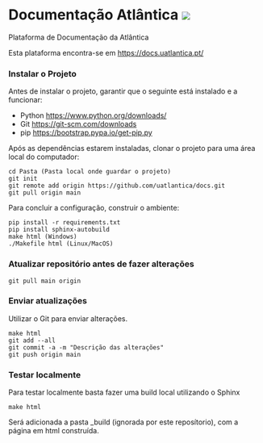 # Documentação Atlântica ![](https://readthedocs.org/projects/documentacao-atlantica/badge/?version=latest)

Plataforma de Documentação da Atlântica

Esta plataforma encontra-se em https://docs.uatlantica.pt/


### Instalar o Projeto
Antes de instalar o projeto, garantir que o seguinte está instalado e a funcionar:

- Python https://www.python.org/downloads/
- Git https://git-scm.com/downloads
- pip https://bootstrap.pypa.io/get-pip.py
	
Após as dependências estarem instaladas, clonar o projeto para uma área local do computador:
```
cd Pasta (Pasta local onde guardar o projeto)
git init
git remote add origin https://github.com/uatlantica/docs.git
git pull origin main
```

Para concluir a configuração, construir o ambiente:

```
pip install -r requirements.txt
pip install sphinx-autobuild
make html (Windows)
./Makefile html (Linux/MacOS)
```

### Atualizar repositório antes de fazer alterações
```
git pull main origin
```

### Enviar atualizações

Utilizar o Git para enviar alterações.

```
make html
git add --all
git commit -a -m "Descrição das alterações"
git push origin main
```

### Testar localmente

Para testar localmente basta fazer uma build local utilizando o Sphinx

```
make html
```

Será adicionada a pasta _build (ignorada por este reposítorio), com a página em html construída.